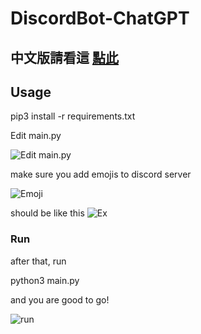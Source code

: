 # DiscordBot-ChatGPT
## 中文版請看這 [點此](https://blog.thisisch.net/make-a-ai-discord-bot-with-chatgpt-and-on-github/)
## Usage
pip3 install -r requirements.txt

Edit main.py

![](https://media.discordapp.net/attachments/846907280368599060/1059473292819439706/image.png "Edit main.py")

make sure you add emojis to discord server

![](https://media.discordapp.net/attachments/846907280368599060/1051050119446925332/image.png "Emoji")

should be like this
![](https://media.discordapp.net/attachments/846907280368599060/1051050916536647710/image.png "Ex")

### Run 
after that, run


python3 main.py

and you are good to go!

![](https://cdn.discordapp.com/attachments/846907280368599060/1051055338767536189/image.png "run")

